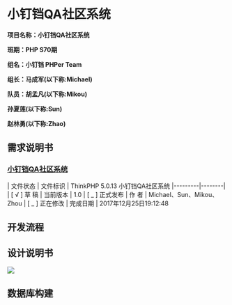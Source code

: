 # 小钉铛QA社区系统 #
**项目名称：小钉铛QA社区系统**

**班期：PHP S70期**

**组名：小钉铛 PHPer Team**

**组长：马成军(以下称:Michael)**

**队员：胡孟凡(以下称:Mikou)**  

**孙夏莲(以下称:Sun)**  

**赵林勇(以下称:Zhao)**  

## 需求说明书 ##

### [小钉铛QA社区系统](http://www.ynolo.top) ###

  |  文件状态  |  文件标识  |  ThinkPHP 5.0.13 小钉铛QA社区系统
    |---------|--------|
    | [ √ ] 草 稿 | 当前版本 |  1.0
    | [ _ ] 正式发布 | 作 者 |  Michael、Sun、Mikou、Zhou
    | [ _ ] 正在修改 | 完成日期 |  2017年12月25日19:12:48 

## 开发流程 ##


## 设计说明书 ##
![](https://i.imgur.com/UYZTLRm.png)


## 数据库构建 ##
